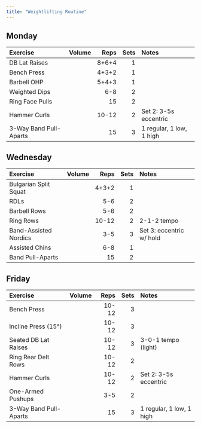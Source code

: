 ```yaml
---
title: "Weightlifting Routine"
---
```


## Monday

| Exercise                  | Volume    | Reps  | Sets | Notes                      |
|:----------|:----|--:|--:|:-----------|
| DB Lat Raises             |           | 8+6+4 | 1    |                            |
| Bench Press               |           | 4+3+2 | 1    |                            |
| Barbell OHP               |           | 5+4+3 | 1    |                            |
| Weighted Dips             |           | 6-8   | 2    |                            |
| Ring Face Pulls           |           | 15    | 2    |                            |
| Hammer Curls              |           | 10-12 | 2    | Set 2: 3-5s eccentric      |
| 3-Way Band Pull-Aparts    |           | 15    | 3    | 1 regular, 1 low, 1 high   |

## Wednesday

| Exercise                  | Volume    | Reps  | Sets | Notes                      |
|:----------|:----|--:|--:|:-----------|
| Bulgarian Split Squat     |           | 4+3+2 | 1    |                            |
| RDLs                      |           | 5-6   | 2    |                            |
| Barbell Rows              |           | 5-6   | 2    |                            |
| Ring Rows                 |           | 10-12 | 2    | 2-1-2 tempo                |
| Band-Assisted Nordics     |           | 3-5   | 3    | Set 3: eccentric w/ hold   |
| Assisted Chins            |           | 6-8   | 1    |                            |
| Band Pull-Aparts          |           | 15    | 2    |                            |

## Friday

| Exercise                  | Volume    | Reps  | Sets | Notes                      |
|:----------|:----|--:|--:|:-----------|
| Bench Press               |           | 10-12 | 3    |                            |
| Incline Press (15°)       |           | 10-12 | 3    |                            |
| Seated DB Lat Raises      |           | 10-12 | 3    | 3-0-1 tempo (light)        |
| Ring Rear Delt Rows       |           | 10-12 | 2    |                            |
| Hammer Curls              |           | 10-12 | 2    | Set 2: 3-5s eccentric      |
| One-Armed Pushups         |           | 3-5   | 2    |                            |
| 3-Way Band Pull-Aparts    |           | 15    | 3    | 1 regular, 1 low, 1 high   |
